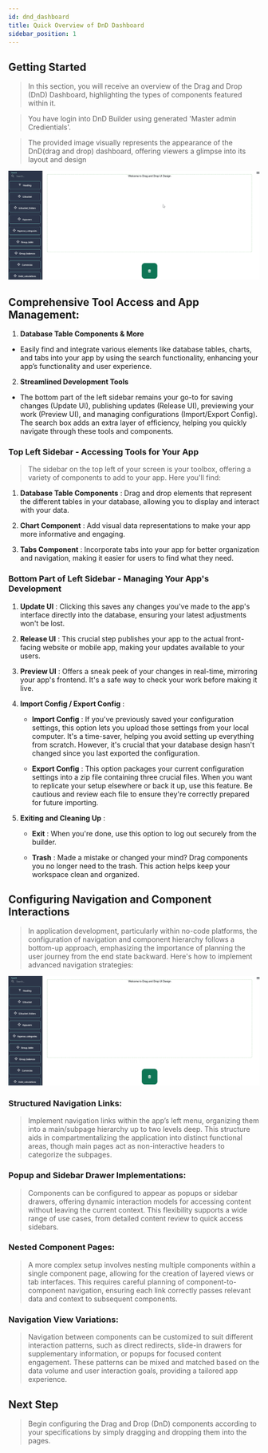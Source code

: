 ```yaml
---
id: dnd_dashboard
title: Quick Overview of DnD Dashboard 
sidebar_position: 1
---
```


## Getting Started 

> In this section, you will receive an overview of the Drag and Drop (DnD) Dashboard, highlighting the types of components featured within it.

> You have login into DnD Builder using generated 'Master admin Credientials'.

> The provided image visually represents the appearance of the DnD(drag and drop) dashboard, offering viewers a glimpse into its layout and design

![DnD Dashboard](../../static/img/dnd_dashboard.gif)

## Comprehensive Tool Access and App Management:

1. **Database Table Components & More** 
- Easily find and integrate various elements like database tables, charts, and tabs into your app by using the search functionality, enhancing your app’s functionality and user experience.

2. **Streamlined Development Tools**
- The bottom part of the left sidebar remains your go-to for saving changes (Update UI), publishing updates (Release UI), previewing your work (Preview UI), and managing configurations (Import/Export Config). The search box adds an extra layer of efficiency, helping you quickly navigate through these tools and components.

<!-- ![Sidebar View](../../static/img/navigating_sidebar.gif) -->

### Top Left Sidebar - Accessing Tools for Your App

> The sidebar on the top left of your screen is your toolbox, offering a variety of components to add to your app. Here you'll find:

1. **Database Table Components** : Drag and drop elements that represent the different tables in your database, allowing you to display and interact with your data.

2. **Chart Component** : Add visual data representations to make your app more informative and engaging.

3. **Tabs Component** : Incorporate tabs into your app for better organization and navigation, making it easier for users to find what they need.

### Bottom Part of Left Sidebar - Managing Your App's Development

1. **Update UI** : Clicking this saves any changes you've made to the app's interface directly into the database, ensuring your latest adjustments won't be lost.

2. **Release UI** : This crucial step publishes your app to the actual front-facing website or mobile app, making your updates available to your users.

3. **Preview UI** : Offers a sneak peek of your changes in real-time, mirroring your app's frontend. It's a safe way to check your work before making it live.

4. **Import Config / Export Config** :

    - **Import Config** : If you've previously saved your configuration settings, this option lets you upload those settings from your local computer. It's a time-saver, helping you avoid setting up everything from scratch. However, it's crucial that your database design hasn't changed since you last exported the configuration.

    - **Export Config** : This option packages your current configuration settings into a zip file containing three crucial files. When you want to replicate your setup elsewhere or back it up, use this feature. Be cautious and review each file to ensure they're correctly prepared for future importing.

5. **Exiting and Cleaning Up** :

    - **Exit** : When you're done, use this option to log out securely from the builder.

    - **Trash** : Made a mistake or changed your mind? Drag components you no longer need to the trash. This action helps keep your workspace clean and organized.

## Configuring Navigation and Component Interactions

> In application development, particularly within no-code platforms, the configuration of navigation and component hierarchy follows a bottom-up approach, emphasizing the importance of planning the user journey from the end state backward. Here's how to implement advanced navigation strategies:

![Right hand Side Menu](../../static/img/rightside_menu.gif)

### Structured Navigation Links:

> Implement navigation links within the app’s left menu, organizing them into a main/subpage hierarchy up to two levels deep. This structure aids in compartmentalizing the application into distinct functional areas, though main pages act as non-interactive headers to categorize the subpages.

### Popup and Sidebar Drawer Implementations:

> Components can be configured to appear as popups or sidebar drawers, offering dynamic interaction models for accessing content without leaving the current context. This flexibility supports a wide range of use cases, from detailed content review to quick access sidebars.

### Nested Component Pages:

> A more complex setup involves nesting multiple components within a single component page, allowing for the creation of layered views or tab interfaces. This requires careful planning of component-to-component navigation, ensuring each link correctly passes relevant data and context to subsequent components.

### Navigation View Variations:

> Navigation between components can be customized to suit different interaction patterns, such as direct redirects, slide-in drawers for supplementary information, or popups for focused content engagement. These patterns can be mixed and matched based on the data volume and user interaction goals, providing a tailored app experience.

## Next Step

> Begin configuring the Drag and Drop (DnD) components according to your specifications by simply dragging and dropping them into the pages.